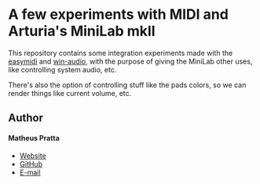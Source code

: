 # A few experiments with MIDI and Arturia's MiniLab mkII

This repository contains some integration experiments made with the [easymidi](https://github.com/dinchak/node-easymidi) and [win-audio](https://github.com/fcannizzaro/win-audio), with the purpose of giving the MiniLab other uses, like controlling system audio, etc.

There's also the option of controlling stuff like the pads colors, so we can render things like current volume, etc.

## Author

#### Matheus Pratta

- [Website](https://matheus.io)
- [GitHub](https://github.com/matheusmk3)
- [E-mail](mailto:eu@matheus.io)